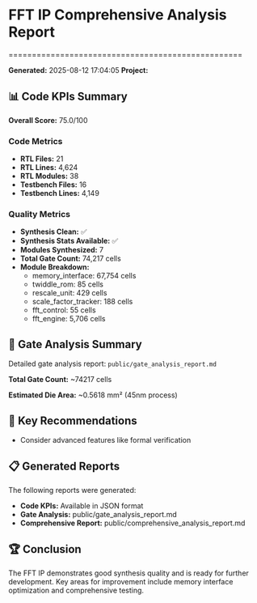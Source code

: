 # FFT IP Comprehensive Analysis Report
==================================================

**Generated:** 2025-08-12 17:04:05
**Project:** 

## 📊 Code KPIs Summary

**Overall Score:** 75.0/100

### Code Metrics
- **RTL Files:** 21
- **RTL Lines:** 4,624
- **RTL Modules:** 38
- **Testbench Files:** 16
- **Testbench Lines:** 4,149

### Quality Metrics
- **Synthesis Clean:** ✅
- **Synthesis Stats Available:** ✅
- **Modules Synthesized:** 7
- **Total Gate Count:** 74,217 cells
- **Module Breakdown:**
  - memory_interface: 67,754 cells
  - twiddle_rom: 85 cells
  - rescale_unit: 429 cells
  - scale_factor_tracker: 188 cells
  - fft_control: 55 cells
  - fft_engine: 5,706 cells

## 🔧 Gate Analysis Summary

Detailed gate analysis report: `public/gate_analysis_report.md`

**Total Gate Count:** ~74217 cells

**Estimated Die Area:** ~0.5618 mm² (45nm process)

## 🎯 Key Recommendations

- Consider advanced features like formal verification

## 📋 Generated Reports

The following reports were generated:
- **Code KPIs:** Available in JSON format
- **Gate Analysis:** public/gate_analysis_report.md
- **Comprehensive Report:** public/comprehensive_analysis_report.md

## 🏆 Conclusion

The FFT IP demonstrates good synthesis quality and is ready for further development.
Key areas for improvement include memory interface optimization and comprehensive testing.
